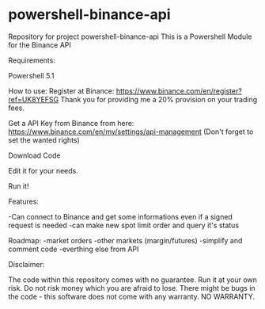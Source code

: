 # powershell-binance-api
Repository for project powershell-binance-api
This is a Powershell Module for the Binance API

Requirements:

Powershell 5.1


How to use:
Register at Binance: https://www.binance.com/en/register?ref=UK8YEFSG Thank you for providing me a 20% provision on your trading fees. 

Get a API Key from Binance from here: https://www.binance.com/en/my/settings/api-management (Don't forget to set the wanted rights)

Download Code

Edit it for your needs.

Run it!



Features:

-Can connect to Binance and get some informations even if a signed request is needed
-can make new spot limit order and query it's status


Roadmap:
-market orders
-other markets (margin/futures)
-simplify and comment code
-everthing else from API


Disclaimer:

The code within this repository comes with no guarantee. Run it at your own risk. Do not risk money which you are afraid to lose. There might be bugs in the code - this software does not come with any warranty. NO WARRANTY.
